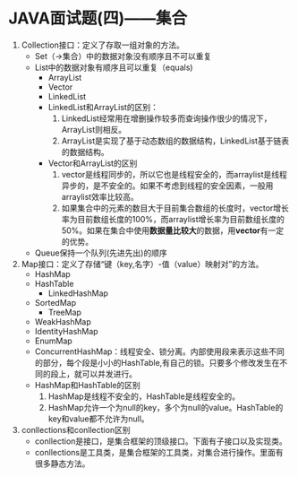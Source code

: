 JAVA面试题(四)——集合
===

1. Collection接口：定义了存取一组对象的方法。
   - Set（->集合）中的数据对象没有顺序且不可以重复
   - List中的数据对象有顺序且可以重复（equals)
		- ArrayList
		- Vector
		- LinkedList
		- LinkedList和ArrayList的区别：
			1. LinkedList经常用在增删操作较多而查询操作很少的情况下，ArrayList则相反。
			2. ArrayList是实现了基于动态数组的数据结构，LinkedList基于链表的数据结构。
		- Vector和ArrayList的区别
			1. vector是线程同步的，所以它也是线程安全的，而arraylist是线程异步的，是不安全的。如果不考虑到线程的安全因素，一般用arraylist效率比较高。
			2. 如果集合中的元素的数目大于目前集合数组的长度时，vector增长率为目前数组长度的100%，而arraylist增长率为目前数组长度的50%。如果在集合中使用**数据量比较大**的数据，用**vector**有一定的优势。
   - Queue保持一个队列(先进先出)的顺序
2. Map接口：定义了存储“键（key,名字）-值（value）映射对”的方法。
   - HashMap
   - HashTable
		- LinkedHashMap
   - SortedMap
		- TreeMap
   - WeakHashMap
   - IdentityHashMap
   - EnumMap
   - ConcurrentHashMap：线程安全、锁分离。内部使用段来表示这些不同的部分，每个段是小小的HashTable,有自己的锁。只要多个修改发生在不同的段上，就可以并发进行。
   - HashMap和HashTable的区别
		1. HashMap是线程不安全的，HashTable是线程安全的。
		2. HashMap允许一个为null的key，多个为null的value。HashTable的key和value都不允许为null。
3. conllections和conllection区别
   - conllection是接口，是集合框架的顶级接口。下面有子接口以及实现类。
   - conllections是工具类，是集合框架的工具类，对集合进行操作。里面有很多静态方法。